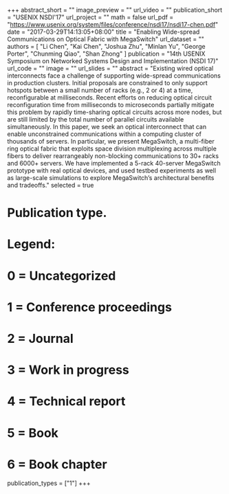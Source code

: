 +++
abstract_short = ""
image_preview = ""
url_video = ""
publication_short = "USENIX NSDI'17"
url_project = ""
math = false
url_pdf = "https://www.usenix.org/system/files/conference/nsdi17/nsdi17-chen.pdf"
date = "2017-03-29T14:13:05+08:00"
title = "Enabling Wide-spread Communications on Optical Fabric with MegaSwitch"
url_dataset = ""
authors = [
  "Li Chen", "Kai Chen", "Joshua Zhu", "Minlan Yu", "George Porter", "Chunming Qiao", "Shan Zhong"
]
publication = "14th USENIX Symposium on Networked Systems Design and Implementation (NSDI 17)"
url_code = ""
image = ""
url_slides = ""
abstract = "Existing wired optical interconnects face a challenge of supporting wide-spread communications in production clusters. Initial proposals are constrained to only support hotspots between a small number of racks (e.g., 2 or 4) at a time, reconfigurable at milliseconds. Recent efforts on reducing optical circuit reconfiguration time from milliseconds to microseconds partially mitigate this problem by rapidly time-sharing optical circuits across more nodes, but are still limited by the total number of parallel circuits available simultaneously. In this paper, we seek an optical interconnect that can enable unconstrained communications within a computing cluster of thousands of servers. In particular, we present MegaSwitch, a multi-fiber ring optical fabric that exploits space division multiplexing across multiple fibers to deliver rearrangeably non-blocking communications to 30+ racks and 6000+ servers. We have implemented a 5-rack 40-server MegaSwitch prototype with real optical devices, and used testbed experiments as well as large-scale simulations to explore MegaSwitch’s architectural benefits and tradeoffs."
selected = true
# Publication type.
# Legend:
# 0 = Uncategorized
# 1 = Conference proceedings
# 2 = Journal
# 3 = Work in progress
# 4 = Technical report
# 5 = Book
# 6 = Book chapter
publication_types = ["1"]
+++
